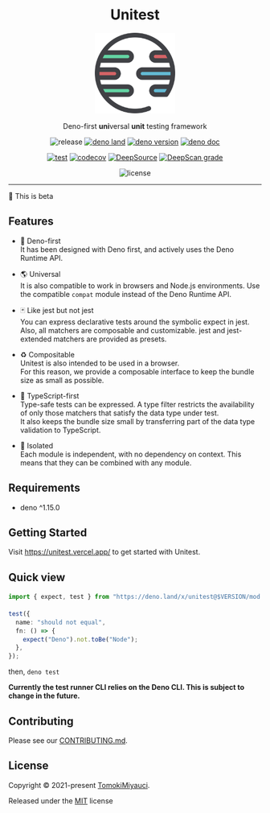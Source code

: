 <div align="center">
  <h1>Unitest</h1>

<img width="160px" hight="160px" src="./_docs/public/logo.svg" />

Deno-first **uni**versal **unit** testing framework

![release](https://img.shields.io/github/v/release/TomokiMiyauci/unitest?sort=semver)
[![deno land](http://img.shields.io/badge/available%20on-deno.land/x-lightgrey.svg?logo=deno&labelColor=black)](https://deno.land/x/unitest)
[![deno version](https://img.shields.io/badge/deno-^1.15.0-lightgrey?logo=deno)](https://github.com/denoland/deno)
[![deno doc](https://doc.deno.land/badge.svg)](https://doc.deno.land/https/deno.land/x/unitest/mod.ts)

[![test](https://github.com/TomokiMiyauci/unitest/actions/workflows/test.yaml/badge.svg?branch=beta)](https://github.com/TomokiMiyauci/unitest/actions/workflows/test.yaml)
[![codecov](https://codecov.io/gh/TomokiMiyauci/unitest/branch/main/graph/badge.svg?token=nQZ8Nnx3KH)](https://codecov.io/gh/TomokiMiyauci/unitest)
[![DeepSource](https://deepsource.io/gh/TomokiMiyauci/unitest.svg/?label=active+issues&token=1Omp7qqFQESc-ArgLDUEIpUI)](https://deepsource.io/gh/TomokiMiyauci/unitest/)
[![DeepScan grade](https://deepscan.io/api/teams/10684/projects/19438/branches/504638/badge/grade.svg)](https://deepscan.io/dashboard#view=project&tid=10684&pid=19438&bid=504638)

![license](https://img.shields.io/github/license/TomokiMiyauci/unitest)

</div>

---

:construction: This is beta

## Features

- 🦕 Deno-first\
  It has been designed with Deno first, and actively uses the Deno Runtime API.

- 🌎 Universal\
  It is also compatible to work in browsers and Node.js environments. Use the
  compatible `compat` module instead of the Deno Runtime API.

- 🃏 Like jest but not jest\
  You can express declarative tests around the symbolic expect in jest. Also,
  all matchers are composable and customizable. jest and jest-extended matchers
  are provided as presets.

- ♻️ Compositable\
  Unitest is also intended to be used in a browser.\
  For this reason, we provide a composable interface to keep the bundle size as
  small as possible.

- 📄 TypeScript-first\
  Type-safe tests can be expressed. A type filter restricts the availability of
  only those matchers that satisfy the data type under test.\
  It also keeps the bundle size small by transferring part of the data type
  validation to TypeScript.

- 🐺 Isolated\
  Each module is independent, with no dependency on context. This means that
  they can be combined with any module.

## Requirements

- deno ^1.15.0

## Getting Started

Visit <https://unitest.vercel.app/> to get started with Unitest.

## Quick view

```ts
import { expect, test } from "https://deno.land/x/unitest@$VERSION/mod.ts";

test({
  name: "should not equal",
  fn: () => {
    expect("Deno").not.toBe("Node");
  },
});
```

then, `deno test`

**Currently the test runner CLI relies on the Deno CLI. This is subject to
change in the future.**

## Contributing

Please see our [CONTRIBUTING.md](./CONTRIBUTING.md).

## License

Copyright © 2021-present [TomokiMiyauci](https://github.com/TomokiMiyauci).

Released under the [MIT](./LICENSE) license
